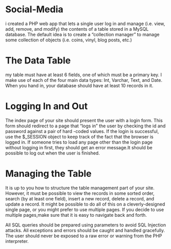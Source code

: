 # Social-Media
i created a PHP web app that lets a single user log in and manage (i.e. view, add, remove, and modify) the contents of a table stored in a MySQL database. The default idea is to create a “collection manager” to manage some collection of objects (i.e. coins, vinyl, blog posts, etc.)
# The Data Table 
my table must have at least 6 fields, one of which must be a primary key. I make use of each of the four main data types: Int, Varchar, Text, and Date. When you hand in, your database should have at least 10 records in it.

# Logging In and Out
The index page of your site should present the user with a login form. This form should redirect to a 
page that “logs in” the user by checking the id and password against a pair of hard -coded values. If the login is successful, use the $_SESSION object to keep track of the fact that the browser is logged in. If someone tries to load any page other than the login page without logging in first, they should get an error message.It should be possible to log out when the user is finished.

# Managing the Table
It is up to you how to structure the table management part of your site. However, it must be possible to view the records in some sorted order, search (by at least one field), insert a new record, delete a record, and update a record. It might be possible to do all of this on a cleverly-designed single page, or you might prefer to use multiple pages. If you decide to use multiple pages,make sure that it is easy to navigate back and forth. 

 All SQL queries 
should be prepared using parameters to avoid SQL Injection attacks.
 All exceptions and errors should be 
caught and handled gracefully. The user should never be exposed to a raw error or warning from the 
PHP interpreter.
